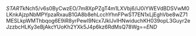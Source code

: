 $START$kNch5/v6s0ByCwzEO/7m8XpPZgT4m1LXVbj6/iJ0iYWEVdBDSVwM0LKnkAjzpNbMPYpzaRxauB1GA8b8ehLcchYhnFPwST7EN1xLjEghVbe8wZ71MESLkpWMThbqog6E9iR8yrPewI9Ncx7JklJvIHNwiduchKH039opL3Guyr2eJzzbcHLKy3eBjAkcYUoKh2YXk5J4p6kz6RdMsQ78Wg==$END$